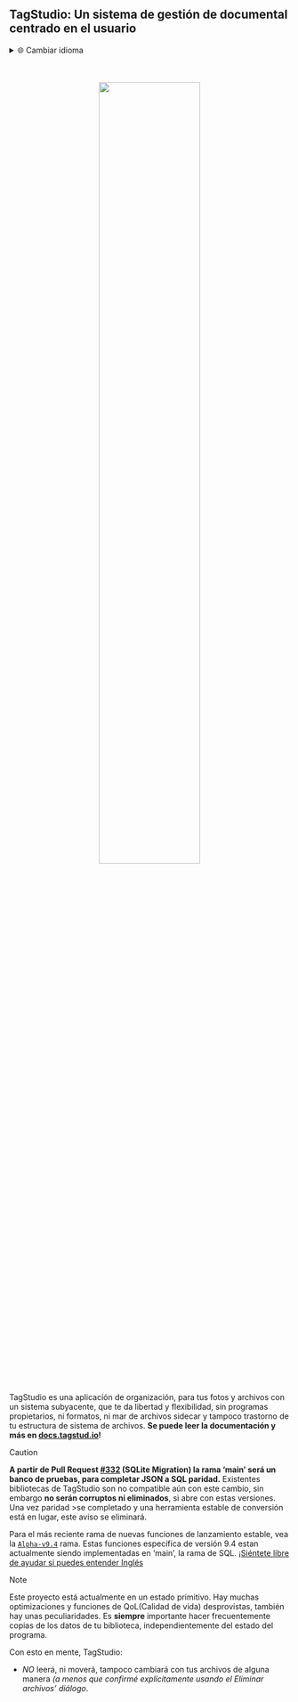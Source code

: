 ## TagStudio: Un sistema de gestión de documental centrado en el usuario
<details>
    <summary>🌐 Cambiar idioma</summary>
    <br>
    <div align="left">
        <table align="left">
            <tr>
                <td>🌎 <a href="/#:Rr9ab:">Inglés</a></td>
                <td><a href="/CONTRIBUTING.md">Añadir idioma</a></td>
            </tr>
        </table>
    </div>
</details>
<br>
<br>
<p align="center">
  <img width="60%" src="/docs/assets/github_header.png">
</p>

TagStudio es una aplicación de organización, para tus fotos y archivos con un sistema subyacente, que te da libertad y flexibilidad, sin programas propietarios, ni formatos, ni mar de archivos sidecar y tampoco trastorno de tu estructura de sistema de archivos. **Se puede leer la documentación y más en [docs.tagstud.io](https://docs.tagstud.io)!**

> [!CAUTION]
> **A partir de Pull Request [#332](https://github.com/TagStudioDev/TagStudio/pull/332) (SQLite Migration) la rama ‘main’ será un banco de pruebas, para completar JSON a SQL paridad.** Existentes bibliotecas de TagStudio son no compatible aún con este cambio, sin embargo **no serán corruptos ni eliminados**, si abre con estas versiones. Una vez paridad >se completado y una herramienta estable de conversión está en lugar, este aviso se eliminará.
>
>Para el más reciente rama de nuevas funciones de lanzamiento estable, vea la [`Alpha-v9.4`](https://github.com/TagStudioDev/TagStudio/tree/Alpha-v9.4) rama. Estas funciones específica de versión 9.4 estan actualmente siendo implementadas en ‘main’, la rama de SQL. [¡Siéntete libre de ayudar si puedes entender Inglés](/CONTRIBUTING.md)

> [!NOTE]
> Este proyecto está actualmente en un estado primitivo. Hay muchas optimizaciones y funciones de QoL(Calidad de vida) desprovistas, también hay unas peculiaridades. Es **siempre** importante hacer frecuentemente copias de los datos de tu biblioteca, independientemente del estado del programa.
>
> Con esto en mente, TagStudio:
>
> - _NO_ leerá, ni moverá, tampoco cambiará con tus archivos de alguna manera
 _(a menos que confirmé explícitamente usando el Eliminar archivos’ diálogo_.

